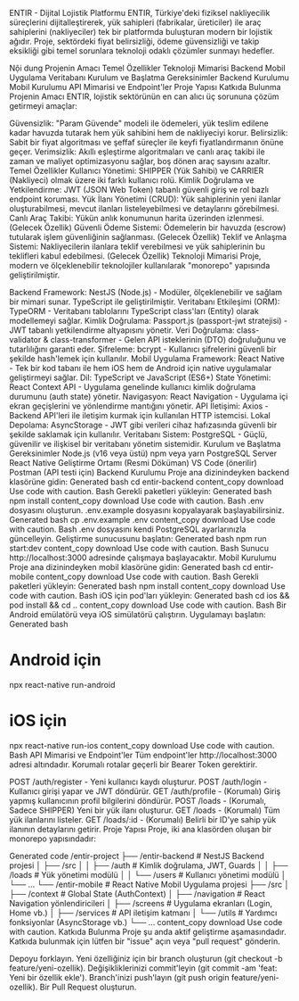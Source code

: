 ENTIR - Dijital Lojistik Platformu
ENTIR, Türkiye'deki fiziksel nakliyecilik süreçlerini dijitalleştirerek, yük sahipleri (fabrikalar, üreticiler) ile araç sahiplerini (nakliyeciler) tek bir platformda buluşturan modern bir lojistik ağıdır. Proje, sektördeki fiyat belirsizliği, ödeme güvensizliği ve takip eksikliği gibi temel sorunlara teknoloji odaklı çözümler sunmayı hedefler.

Nội dung
Projenin Amacı
Temel Özellikler
Teknoloji Mimarisi
Backend
Mobil Uygulama
Veritabanı
Kurulum ve Başlatma
Gereksinimler
Backend Kurulumu
Mobil Kurulumu
API Mimarisi ve Endpoint'ler
Proje Yapısı
Katkıda Bulunma
Projenin Amacı
ENTIR, lojistik sektörünün en can alıcı üç sorununa çözüm getirmeyi amaçlar:

Güvensizlik: "Param Güvende" modeli ile ödemeleri, yük teslim edilene kadar havuzda tutarak hem yük sahibini hem de nakliyeciyi korur.
Belirsizlik: Sabit bir fiyat algoritması ve şeffaf süreçler ile keyfi fiyatlandırmanın önüne geçer.
Verimsizlik: Akıllı eşleştirme algoritmaları ve canlı araç takibi ile zaman ve maliyet optimizasyonu sağlar, boş dönen araç sayısını azaltır.
Temel Özellikler
Kullanıcı Yönetimi: SHIPPER (Yük Sahibi) ve CARRIER (Nakliyeci) olmak üzere iki farklı kullanıcı rolü.
Kimlik Doğrulama ve Yetkilendirme: JWT (JSON Web Token) tabanlı güvenli giriş ve rol bazlı endpoint koruması.
Yük İlanı Yönetimi (CRUD): Yük sahiplerinin yeni ilanlar oluşturabilmesi, mevcut ilanları listeleyebilmesi ve detaylarını görebilmesi.
Canlı Araç Takibi: Yükün anlık konumunun harita üzerinden izlenmesi. (Gelecek Özellik)
Güvenli Ödeme Sistemi: Ödemelerin bir havuzda (escrow) tutularak işlem güvenliğinin sağlanması. (Gelecek Özellik)
Teklif ve Anlaşma Sistemi: Nakliyecilerin ilanlara teklif verebilmesi ve yük sahiplerinin bu teklifleri kabul edebilmesi. (Gelecek Özellik)
Teknoloji Mimarisi
Proje, modern ve ölçeklenebilir teknolojiler kullanılarak "monorepo" yapısında geliştirilmiştir.

Backend
Framework: NestJS (Node.js) - Modüler, ölçeklenebilir ve sağlam bir mimari sunar. TypeScript ile geliştirilmiştir.
Veritabanı Etkileşimi (ORM): TypeORM - Veritabanı tablolarını TypeScript class'ları (Entity) olarak modellemeyi sağlar.
Kimlik Doğrulama: Passport.js (passport-jwt stratejisi) - JWT tabanlı yetkilendirme altyapısını yönetir.
Veri Doğrulama: class-validator & class-transformer - Gelen API isteklerinin (DTO) doğruluğunu ve tutarlılığını garanti eder.
Şifreleme: bcrypt - Kullanıcı şifrelerini güvenli bir şekilde hash'lemek için kullanılır.
Mobil Uygulama
Framework: React Native - Tek bir kod tabanı ile hem iOS hem de Android için native uygulamalar geliştirmeyi sağlar.
Dil: TypeScript ve JavaScript (ES6+)
State Yönetimi: React Context API - Uygulama genelinde kullanıcı kimlik doğrulama durumunu (auth state) yönetir.
Navigasyon: React Navigation - Uygulama içi ekran geçişlerini ve yönlendirme mantığını yönetir.
API İletişimi: Axios - Backend API'leri ile iletişim kurmak için kullanılan HTTP istemcisi.
Lokal Depolama: AsyncStorage - JWT gibi verileri cihaz hafızasında güvenli bir şekilde saklamak için kullanılır.
Veritabanı
Sistem: PostgreSQL - Güçlü, güvenilir ve ilişkisel bir veritabanı yönetim sistemidir.
Kurulum ve Başlatma
Gereksinimler
Node.js (v16 veya üstü)
npm veya yarn
PostgreSQL Server
React Native Geliştirme Ortamı (Resmi Döküman)
VS Code (önerilir)
Postman (API testi için)
Backend Kurulumu
Proje ana dizinindeyken backend klasörüne gidin:
Generated bash
cd entir-backend
content_copy
download
Use code with caution.
Bash
Gerekli paketleri yükleyin:
Generated bash
npm install
content_copy
download
Use code with caution.
Bash
.env dosyasını oluşturun. .env.example dosyasını kopyalayarak başlayabilirsiniz.
Generated bash
cp .env.example .env
content_copy
download
Use code with caution.
Bash
.env dosyasını kendi PostgreSQL ayarlarınızla güncelleyin.
Geliştirme sunucusunu başlatın:
Generated bash
npm run start:dev
content_copy
download
Use code with caution.
Bash
Sunucu http://localhost:3000 adresinde çalışmaya başlayacaktır.
Mobil Kurulumu
Proje ana dizinindeyken mobil klasörüne gidin:
Generated bash
cd entir-mobile
content_copy
download
Use code with caution.
Bash
Gerekli paketleri yükleyin:
Generated bash
npm install
content_copy
download
Use code with caution.
Bash
iOS için pod'ları yükleyin:
Generated bash
cd ios && pod install && cd ..
content_copy
download
Use code with caution.
Bash
Bir Android emülatörü veya iOS simülatörü çalıştırın.
Uygulamayı başlatın:
Generated bash
# Android için
npx react-native run-android

# iOS için
npx react-native run-ios
content_copy
download
Use code with caution.
Bash
API Mimarisi ve Endpoint'ler
Tüm endpoint'ler http://localhost:3000 adresi altındadır. Korumalı rotalar geçerli bir Bearer Token gerektirir.

POST /auth/register - Yeni kullanıcı kaydı oluşturur.
POST /auth/login - Kullanıcı girişi yapar ve JWT döndürür.
GET /auth/profile - (Korumalı) Giriş yapmış kullanıcının profil bilgilerini döndürür.
POST /loads - (Korumalı, Sadece SHIPPER) Yeni bir yük ilanı oluşturur.
GET /loads - (Korumalı) Tüm yük ilanlarını listeler.
GET /loads/:id - (Korumalı) Belirli bir ID'ye sahip yük ilanının detaylarını getirir.
Proje Yapısı
Proje, iki ana klasörden oluşan bir monorepo yapısındadır:

Generated code
/entir-project
├── /entir-backend      # NestJS Backend projesi
│   ├── /src
│   │   ├── /auth       # Kimlik doğrulama, JWT, Guards
│   │   ├── /loads      # Yük yönetimi modülü
│   │   └── /users      # Kullanıcı yönetimi modülü
│   └── ...
└── /entir-mobile       # React Native Mobil Uygulama projesi
    ├── /src
    │   ├── /context    # Global State (AuthContext)
    │   ├── /navigation # React Navigation yönlendiricileri
    │   ├── /screens    # Uygulama ekranları (Login, Home vb.)
    │   ├── /services   # API iletişim katmanı
    │   └── /utils      # Yardımcı fonksiyonlar (AsyncStorage vb.)
    └── ...
content_copy
download
Use code with caution.
Katkıda Bulunma
Proje şu anda aktif geliştirme aşamasındadır. Katkıda bulunmak için lütfen bir "issue" açın veya "pull request" gönderin.

Depoyu forklayın.
Yeni özelliğiniz için bir branch oluşturun (git checkout -b feature/yeni-ozellik).
Değişikliklerinizi commit'leyin (git commit -am 'feat: Yeni bir özellik ekle').
Branch'inizi push'layın (git push origin feature/yeni-ozellik).
Bir Pull Request oluşturun.
